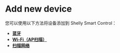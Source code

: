 # Add new device

您可以使用以下方法将设备添加到 Shelly Smart Control：

*   [**蓝牙**](../knowledge-base/add-via-bluetooth)
*   [**Wi-Fi（AP扫描）**](../knowledge-base/add-via-wi-fi-ap-scan)
*   [**扫描网络**](../knowledge-base/add-via-scan-network)